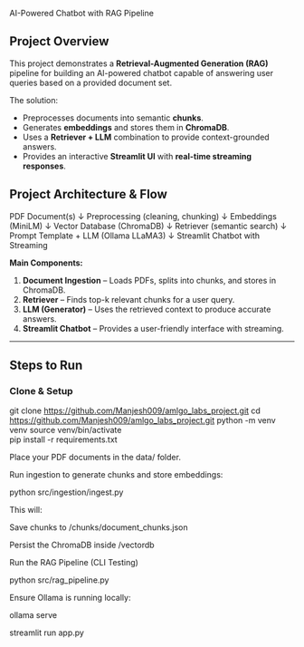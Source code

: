 AI-Powered Chatbot with RAG Pipeline 

## **Project Overview**
This project demonstrates a **Retrieval-Augmented Generation (RAG)** pipeline for building an AI-powered chatbot capable of answering user queries based on a provided document set.  

The solution:
- Preprocesses documents into semantic **chunks**.
- Generates **embeddings** and stores them in **ChromaDB**.
- Uses a **Retriever + LLM** combination to provide context-grounded answers.
- Provides an interactive **Streamlit UI** with **real-time streaming responses**.


## **Project Architecture & Flow**

PDF Document(s)
↓
Preprocessing (cleaning, chunking)
↓
Embeddings (MiniLM)
↓
Vector Database (ChromaDB)
↓
Retriever (semantic search)
↓
Prompt Template + LLM (Ollama LLaMA3)
↓
Streamlit Chatbot with Streaming


**Main Components:**
1. **Document Ingestion** – Loads PDFs, splits into chunks, and stores in ChromaDB.
2. **Retriever** – Finds top-k relevant chunks for a user query.
3. **LLM (Generator)** – Uses the retrieved context to produce accurate answers.
4. **Streamlit Chatbot** – Provides a user-friendly interface with streaming.

---

## **Steps to Run**

### **Clone & Setup**
git clone https://github.com/Manjesh009/amlgo_labs_project.git
cd https://github.com/Manjesh009/amlgo_labs_project.git
python -m venv venv
source venv/bin/activate        
pip install -r requirements.txt

Place your PDF documents in the data/ folder.

Run ingestion to generate chunks and store embeddings:

python src/ingestion/ingest.py

This will:

Save chunks to /chunks/document_chunks.json

Persist the ChromaDB inside /vectordb

Run the RAG Pipeline (CLI Testing)

python src/rag_pipeline.py

Ensure Ollama is running locally:

ollama serve

streamlit run app.py

